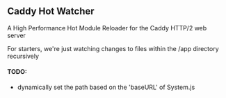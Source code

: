 ## Caddy Hot Watcher

A High Performance Hot Module Reloader for the Caddy HTTP/2 web server

For starters, we're just watching changes to files within the /app directory recursively

#### TODO:
* dynamically set the path based on the 'baseURL' of System.js
